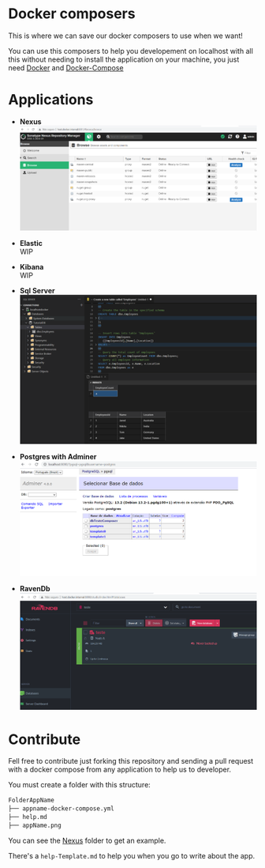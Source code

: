 # Docker composers
This is where we can save our docker composers to use when we want!

You can use this composers to help you developement on localhost with all this without needing to install the 
application on your machine, you just need [Docker](https://www.docker.com/get-started) and [Docker-Compose](https://docs.docker.com/compose/)

# Applications

- **Nexus**
![nexus](Nexus/nexus.png)

- **Elastic**  
WIP

- **Kibana**  
WIP

- **Sql Server**
![sqlserver](SqlServer/sqlserver.png)

- **Postgres with Adminer**
![psqlandadminer](Postgres/postgres-adminer.png)

- **RavenDb**
![ravenDb](RavenDb/ravendb.png)


# Contribute
Fell free to contribute just forking this repository and sending a pull request with a docker compose from any 
application to help us to developer.

You must create a folder with this structure:

```bash
FolderAppName
├── appname-docker-compose.yml
├── help.md
├── appName.png
```

You can see the [Nexus](Nexus) folder to get an example.

There's a `help-Template.md` to help you when you go to write about the app.